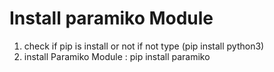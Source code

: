 # Install paramiko Module
1. check if pip is install or not if not type (pip install python3)
2. install Paramiko Module : pip install paramiko